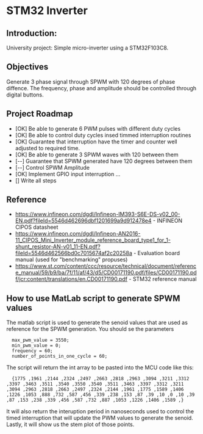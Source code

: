 # STM32 Inverter
## Introduction:

University project: Simple micro-inverter using a STM32F103C8.

## Objectives

Generate 3 phase signal through SPWM with 120 degrees of phase diffence. The frequency, phase and amplitude should be controlled through digital buttons.

## Project Roadmap

*  [OK] Be able to generate 6 PWM pulses with different duty cycles
*  [OK] Be able to control duty cycles insed timmed interruption routines
*  [OK] Guarantee that interruption have the timer and counter well adjusted to required time.
*  [OK] Be able to generate 3 SPWM waves with 120 between them
*  [--] Guarantee that SPWM generated have 120 degrees between them
*  [--] Control SPWM Amplitude
*  [OK] Implement GPIO input interruption
...
*  [] Write all steps

## Reference

*  https://www.infineon.com/dgdl/Infineon-IM393-S6E-DS-v02_00-EN.pdf?fileId=5546d462696dbf1201699a9d912478e4 - INFINEON CIPOS datasheet
*  https://www.infineon.com/dgdl/Infineon-AN2016-11_CIPOS_Mini_Inverter_module_reference_board_type1_for_1-shunt_resistor-AN-v01_11-EN.pdf?fileId=5546d462566bd0c7015674af2c20258a - Evaluation board manual (used for "benchmarking" propuses)
*  https://www.st.com/content/ccc/resource/technical/document/reference_manual/59/b9/ba/7f/11/af/43/d5/CD00171190.pdf/files/CD00171190.pdf/jcr:content/translations/en.CD00171190.pdf - STM32 reference manual

## How to use MatLab script to generate SPWM values

The matlab script is used to generate the senoid values that are used as reference for the SPWM generation. You should se the parameters

```
  max_pwm_value = 3550;
  min_pwm_value = 0;
  frequency = 60;
  number_of_points_in_one_cycle = 60;
```

The script will return the int array to be pasted into the MCU code like this:

```
  {1775 ,1961 ,2144 ,2324 ,2497 ,2663 ,2818 ,2963 ,3094 ,3211 ,3312 ,3397 ,3463 ,3511 ,3540 ,3550 ,3540 ,3511 ,3463 ,3397 ,3312 ,3211 ,3094 ,2963 ,2818 ,2663 ,2497 ,2324 ,2144 ,1961 ,1775 ,1589 ,1406 ,1226 ,1053 ,888 ,732 ,587 ,456 ,339 ,238 ,153 ,87 ,39 ,10 ,0 ,10 ,39 ,87 ,153 ,238 ,339 ,456 ,587 ,732 ,887 ,1053 ,1226 ,1406 ,1589 ,}
```
  
It will also return the interuption period in nanoseconds used to control the timed interruption that will update the PWM values to generate the senoid. Lastly, it will show us the stem plot of those points.
